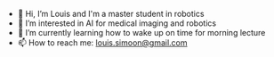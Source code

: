 - 👋 Hi, I’m Louis and I'm a master student in robotics
- 👀 I’m interested in AI for medical imaging and robotics
- 🌱 I’m currently learning how to wake up on time for morning lecture
- 📫 How to reach me: louis.simoon@gmail.com

